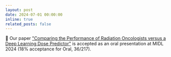 ```yaml
---
layout: post
date: 2024-07-01 00:00:00
inline: true
related_posts: false
---
```


:scroll: Our paper ["Comparing the Performance of Radiation Oncologists versus a Deep Learning Dose Predictor"](https://openreview.net/forum?id=SlMMyPqQTm) is accepted as an oral presentation at MIDL 2024 (18% acceptance for Oral, 36/217).